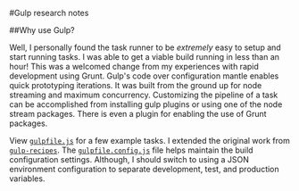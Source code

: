 #Gulp research notes

##Why use Gulp? 

Well, I personally found the task runner to be *extremely* easy to setup and start running tasks. I was able to get a viable build running in less than an hour! This was a welcomed change from my experiences with rapid development using Grunt. Gulp's code over configuration mantle enables quick prototyping iterations. It was built from the ground up for node streaming and maximum concurrency. Customizing the pipeline of a task can be accomplished from installing gulp plugins or using one of the node stream packages. There is even a plugin for enabling the use of Grunt packages.

View [`gulpfile.js`](https://github.com/afdabro/madscience-JS/blob/develop/DarkParadise.WarOfTheDamned/gulpfile.js) for a few example tasks. I extended the original work from [`gulp-recipes`](https://github.com/sogko/gulp-recipes/blob/master/browser-sync-nodemon-expressjs/gulpfile.js). The [`gulpfile.config.js`](https://github.com/afdabro/madscience-JS/blob/develop/DarkParadise.WarOfTheDamned/gulpfile.config.js) file helps maintain the build configuration settings. Although, I should switch to using a JSON environment configuration to separate development, test, and production variables.
